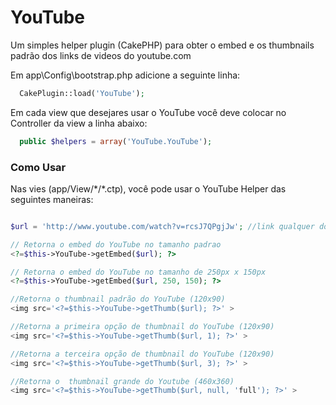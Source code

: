 YouTube
=======

Um simples helper plugin (CakePHP) para obter o embed e os thumbnails padrão dos links de videos do youtube.com

Em app\Config\bootstrap.php adicione a seguinte linha:

```php
  CakePlugin::load('YouTube');
```

Em cada view que desejares usar o YouTube você deve colocar no Controller da view a linha abaixo:

```php
  public $helpers = array('YouTube.YouTube');
```

### Como Usar ###


Nas vies (app/View/\*/*.ctp), você pode usar o YouTube Helper das seguintes maneiras: 

```php

$url = 'http://www.youtube.com/watch?v=rcsJ7QPgjJw'; //link qualquer do YouTube

// Retorna o embed do YouTube no tamanho padrao
<?=$this->YouTube->getEmbed($url); ?>

// Retorna o embed do YouTube no tamanho de 250px x 150px
<?=$this->YouTube->getEmbed($url, 250, 150); ?>

//Retorna o thumbnail padrão do YouTube (120x90)
<img src='<?=$this->YouTube->getThumb($url); ?>' >

//Retorna a primeira opção de thumbnail do YouTube (120x90)
<img src='<?=$this->YouTube->getThumb($url, 1); ?>' >

//Retorna a terceira opção de thumbnail do YouTube (120x90)
<img src='<?=$this->YouTube->getThumb($url, 3); ?>' >

//Retorna o  thumbnail grande do Youtube (460x360)
<img src='<?=$this->YouTube->getThumb($url, null, 'full'); ?>' >

```
